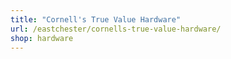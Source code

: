 ```yaml
---
title: "Cornell's True Value Hardware"
url: /eastchester/cornells-true-value-hardware/
shop: hardware
---
```

